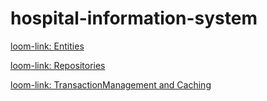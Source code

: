 # hospital-information-system

[loom-link: Entities](https://www.loom.com/share/2f3b2bf4145d4ac9a3e9413ea722cff4)

[loom-link: Repositories](https://www.loom.com/share/e3feab10b5194297862d8c7f93deabb3)

[loom-link: TransactionManagement and Caching](https://www.loom.com/share/bd0a4a5158754979b080c3e52dccd259)